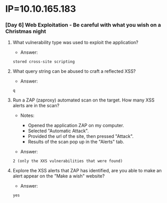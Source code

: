 # IP=10.10.165.183


### [Day 6] Web Exploitation - Be careful with what you wish on a Christmas night ###

1. What vulnerability type was used to exploit the application?

	* Answer:
	```
	stored cross-site scripting
	```

2. What query string can be abused to craft a reflected XSS?

	* Answer:
	```
	q
	```

3. Run a ZAP (zaproxy) automated scan on the target. How many XSS alerts are in the scan?
	
	* Notes:
		* Opened the application ZAP on my computer.
		* Selected "Automatic Attack".
		* Provided the url of the site, then pressed "Attack".
		* Results of the scan pop up in the "Alerts" tab.

	* Answer:
	```
	2 (only the XXS vulnerabilities that were found)
	```

4. Explore the XSS alerts that ZAP has identified, are you able to make an alert appear on the "Make a wish" website?

	* Answer:
	```
	yes
	```
